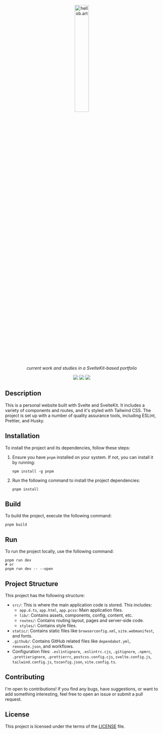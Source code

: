 <div align="center">
    <a href="https://hellob.art/"><img src="https://github.com/bartvdbraak/hellob.art/assets/3996360/365337f4-0ad8-4107-bcb1-8a4843ceae94" alt="hellob.art" width="30%"></a>
    <p><em>current work and studies in a SvelteKit-based portfolio</em></p>
</div>

<div align="center">
  <a href="https://sonarcloud.io/summary/new_code?id=bartvdbraak_hellob.art"><img src="https://sonarcloud.io/api/project_badges/measure?project=bartvdbraak_hellob.art&metric=alert_status" /></a>
  <a href="https://hellobart-unlighthouse.pages.dev"><img src="https://img.shields.io/endpoint?url=https://gist.githubusercontent.com/bartvdbraak/795a3d6af5b0db5754cf7279898c3c16/raw/hellob.art-unlighthouse.json" /></a>
  <a href="https://github.com/bartvdbraak/hellob.art/deployments/activity_log?environment=Production"><img src="https://img.shields.io/github/deployments/bartvdbraak/hellob.art/production?label=vercel&logo=vercel" /></a>
</div>

## Description

This is a personal website built with Svelte and SvelteKit. It includes a variety of components and routes, and it's styled with Tailwind CSS. The project is set up with a number of quality assurance tools, including ESLint, Prettier, and Husky.

## Installation

To install the project and its dependencies, follow these steps:

1.  Ensure you have `pnpm` installed on your system. If not, you can install it by running:

    ```sh-session
    npm install -g pnpm
    ```

2.  Run the following command to install the project dependencies:
    ```sh-session
    pnpm install
    ```

## Build

To build the project, execute the following command:

```sh-session
pnpm build
```

## Run

To run the project locally, use the following command:

```sh-session
pnpm run dev
# or
pnpm run dev -- --open
```

## Project Structure

This project has the following structure:

- `src/`: This is where the main application code is stored. This includes:
  - `app.d.ts`, `app.html`, `app.pcss`: Main application files.
  - `lib/`: Contains assets, components, config, content, etc.
  - `routes/`: Contains routing layout, pages and server-side code.
  - `styles/`: Contains style files.
- `static/`: Contains static files like `browserconfig.xml`, `site.webmanifest`, and fonts.
- `.github/`: Contains GitHub related files like `dependabot.yml`, `renovate.json`, and workflows.
- Configuration files: `.eslintignore`, `.eslintrc.cjs`, `.gitignore`, `.npmrc`, `.prettierignore`, `.prettierrc`, `postcss.config.cjs`, `svelte.config.js`, `tailwind.config.js`, `tsconfig.json`, `vite.config.ts`.

## Contributing

I'm open to contributions! If you find any bugs, have suggestions, or want to add something interesting, feel free to open an issue or submit a pull request.

## License

This project is licensed under the terms of the [LICENSE](LICENSE) file.
